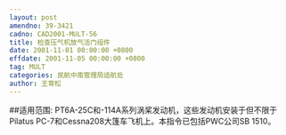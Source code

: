 ```yaml
---
layout: post
amendno: 39-3421
cadno: CAD2001-MULT-56
title: 检查压气机放气活门组件
date: 2001-11-01 00:00:00 +0800
effdate: 2001-11-05 00:00:00 +0800
tag: MULT
categories: 民航中南管理局适航处
author: 王育松
---
```


##适用范围:
PT6A-25C和-114A系列涡桨发动机，这些发动机安装于但不限于Pilatus PC-7和Cessna208大篷车飞机上。本指令已包括PWC公司SB 1510。

